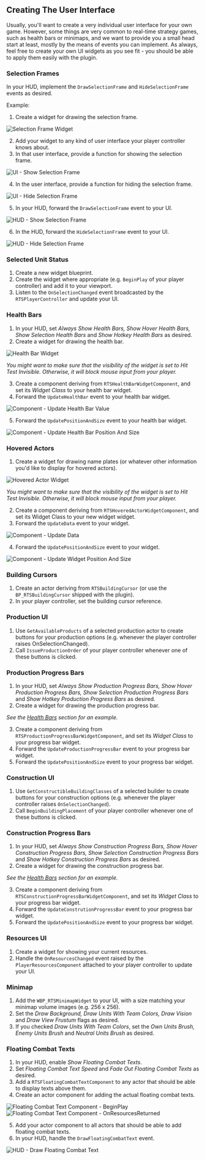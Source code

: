 ## Creating The User Interface

Usually, you'll want to create a very individual user interface for your own game. However, some things are very common to real-time strategy games, such as health bars or minimaps, and we want to provide you a small head start at least, mostly by the means of events you can implement. As always, feel free to create your own UI widgets as you see fit - you should be able to apply them easily with the plugin.


### Selection Frames

In your HUD, implement the `DrawSelectionFrame` and `HideSelectionFrame` events as desired.

Example:

1. Create a widget for drawing the selection frame.

![Selection Frame Widget](Images/SelectionFrameWidget.png)

2. Add your widget to any kind of user interface your player controller knows about.
3. In that user interface, provide a function for showing the selection frame.

![UI - Show Selection Frame](Images/UIShowSelectionFrame.png)

4. In the user interface, provide a function for hiding the selection frame.

![UI - Hide Selection Frame](Images/UIHideSelectionFrame.png)

5. In your HUD, forward the `DrawSelectionFrame` event to your UI.

![HUD - Show Selection Frame](Images/HUDDrawSelectionFrame.png)

6. In the HUD, forward the `HideSelectionFrame` event to your UI.

![HUD - Hide Selection Frame](Images/HUDHideSelectionFrame.png)


### Selected Unit Status

1. Create a new widget blueprint.
1. Create the widget where appropriate (e.g. `BeginPlay` of your player controller) and add it to your viewport.
1. Listen to the `OnSelectionChanged` event broadcasted by the `RTSPlayerController` and update your UI.


### Health Bars

1. In your HUD, set _Always Show Health Bars, Show Hover Health Bars, Show Selection Health Bars_ and _Show Hotkey Health Bars_ as desired.
2. Create a widget for drawing the health bar.

![Health Bar Widget](Images/HealthBarWidget.png)

_You might want to make sure that the visibility of the widget is set to Hit Test Invisible. Otherwise, it will block mouse input from your player._

3. Create a component deriving from `RTSHealthBarWidgetComponent`, and set its _Widget Class_ to your health bar widget.
4. Forward the `UpdateHealthBar` event to your health bar widget.

![Component - Update Health Bar Value](Images/UpdateHealthBarValue.png)

5. Forward the `UpdatePositionAndSize` event to your health bar widget.

![Component - Update Health Bar Position And Size](Images/UpdateHealthBarPositionAndSize.png)


### Hovered Actors

1. Create a widget for drawing name plates (or whatever other information you'd like to display for hovered actors).

![Hovered Actor Widget](Images/HoveredActorWidget.png)

_You might want to make sure that the visibility of the widget is set to Hit Test Invisible. Otherwise, it will block mouse input from your player._

2. Create a component deriving from `RTSHoveredActorWidgetComponent`, and set its Widget Class to your new widget widget.
3. Forward the `UpdateData` event to your widget.

![Component - Update Data](Images/UpdateHoveredActorData.png)

4. Forward the `UpdatePositionAndSize` event to your widget.

![Component - Update Widget Position And Size](Images/UpdateHoveredActorPositionAndSize.png)


### Building Cursors

1. Create an actor deriving from `RTSBuildingCursor` (or use the `BP_RTSBuildingCursor` shipped with the plugin).
1. In your player controller, set the building cursor reference.


### Production UI

1. Use `GetAvailableProducts` of a selected production actor to create buttons for your production options (e.g. whenever the player controller raises OnSelectionChanged).
1. Call `IssueProductionOrder` of your player controller whenever one of these buttons is clicked.


### Production Progress Bars

1. In your HUD, set _Always Show Production Progress Bars, Show Hover Production Progress Bars, Show Selection Production Progress Bars_ and _Show Hotkey Production Progress Bars_ as desired.
2. Create a widget for drawing the production progress bar.

_See the [Health Bars](#health-bars) section for an example._

3. Create a component deriving from `RTSProductionProgressBarWidgetComponent`, and set its _Widget Class_ to your progress bar widget.
4. Forward the `UpdateProductionProgressBar` event to your progress bar widget.
5. Forward the `UpdatePositionAndSize` event to your progress bar widget.


### Construction UI

1. Use `GetConstructibleBuildingClasses` of a selected builder to create buttons for your construction options (e.g. whenever the player controller raises `OnSelectionChanged`).
1. Call `BeginBuildingPlacement` of your player controller whenever one of these buttons is clicked.


### Construction Progress Bars

1. In your HUD, set _Always Show Construction Progress Bars, Show Hover Construction Progress Bars, Show Selection Construction Progress Bars_ and _Show Hotkey Construction Progress Bars_ as desired.
2. Create a widget for drawing the construction progress bar.

_See the [Health Bars](#health-bars) section for an example._

3. Create a component deriving from `RTSConstructionProgressBarWidgetComponent`, and set its _Widget Class_ to your progress bar widget.
4. Forward the `UpdateConstrutionProgressBar` event to your progress bar widget.
5. Forward the `UpdatePositionAndSize` event to your progress bar widget.


### Resources UI

1. Create a widget for showing your current resources.
1. Handle the `OnResourcesChanged` event raised by the `PlayerResourcesComponent` attached to your player controller to update your UI.


### Minimap

1. Add the `WBP_RTSMinimapWidget` to your UI, with a size matching your minimap volume images (e.g. 256 x 256).
1. Set the _Draw Background, Draw Units With Team Colors, Draw Vision_ and _Draw View Frustum_ flags as desired.
1. If you checked _Draw Units With Team Colors_, set the _Own Units Brush, Enemy Units Brush_ and _Neutral Units Brush_ as desired.


### Floating Combat Texts

1. In your HUD, enable _Show Floating Combat Texts_.
2. Set _Floating Combat Text Speed_ and _Fade Out Floating Combat Texts_ as desired.
3. Add a `RTSFloatingCombatTextComponent` to any actor that should be able to display texts above them.
4. Create an actor component for adding the actual floating combat texts.

![Floating Combat Text Component - BeginPlay](Images/FloatingCombatTextComponentBeginPlay.png)
![Floating Combat Text Component - OnResourcesReturned](Images/FloatingCombatTextComponentOnResourcesReturned.png)

5. Add your actor component to all actors that should be able to add floating combat texts.
6. In your HUD, handle the `DrawFloatingCombatText` event.

![HUD - Draw Floating Combat Text](Images/HUDDrawFloatingCombatText.png)

